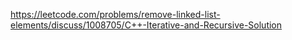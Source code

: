https://leetcode.com/problems/remove-linked-list-elements/discuss/1008705/C++-Iterative-and-Recursive-Solution